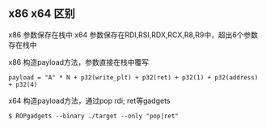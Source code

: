 ## x86 x64 区别
x86 参数保存在栈中
x64 参数保存在RDI,RSI,RDX,RCX,R8,R9中，超出6个参数存在栈中

x86 构造payload方法，参数直接在栈中覆写
```
payload = "A" * N + p32(write_plt) + p32(ret) + p32(1) + p32(address) + p32(4)
```

x64 构造payload方法，通过pop rdi; ret等gadgets
```
$ ROPgadgets --binary ./target --only "pop|ret"
```

